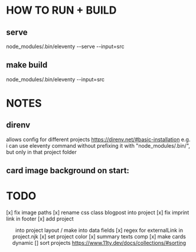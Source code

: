 # HOW TO RUN + BUILD

## serve
node_modules/.bin/eleventy --serve --input=src

## make build
node_modules/.bin/eleventy --input=src


# NOTES

## direnv
allows config for different projects
https://direnv.net/#basic-installation
e.g. i can use eleventy command without prefixing it with "node_modules/.bin/", but only in that project folder


## card image background on start:
<div class="card-image" style="background-color: {{ project.data.cover.bgColor }};">

# TODO

[x] fix image paths
[x] rename css class blogpost into project
[x] fix imprint link in footer
[x] add project <header> into project layout / make into data fields
[x] regex for externalLink in project.njk
[x] set project color
[x] summary texts comp
[x] make cards dynamic
[] sort projects https://www.11ty.dev/docs/collections/#sorting
